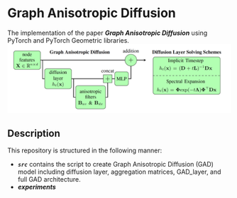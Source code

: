 # Graph Anisotropic Diffusion
The implementation of the paper ***Graph Anisotropic Diffusion*** using PyTorch and PyTorch Geometric libraries.
![GAD](images/GAD.png)

## Description 
This repository is structured in the following manner:
* ***```src```*** contains the script to create Graph Anisotropic Diffusion (GAD) model including diffusion layer, aggregation matrices, GAD_layer, and full GAD architecture.
* ***experiments*** 

